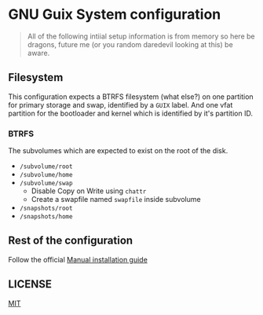 # GNU Guix System configuration
> All of the following intiial setup information is from memory so here be dragons, future me (or you random daredevil looking at this) be aware.

## Filesystem
This configuration expects a BTRFS filesystem (what else?) on one partition for primary storage and swap, identified by a `GUIX` label. And one vfat partition for the bootloader and kernel which is identified by it's partition ID. 

### BTRFS
The subvolumes which are expected to exist on the root of the disk.
- `/subvolume/root`
- `/subvolume/home`
- `/subvolume/swap`
  - Disable Copy on Write using `chattr`
  - Create a swapfile named `swapfile` inside subvolume
- `/snapshots/root`
- `/snapshots/home`

## Rest of the configuration
Follow the official [Manual installation guide](https://guix.gnu.org/manual/en/html_node/Manual-Installation.html)

## LICENSE
[MIT](LICENSE)
